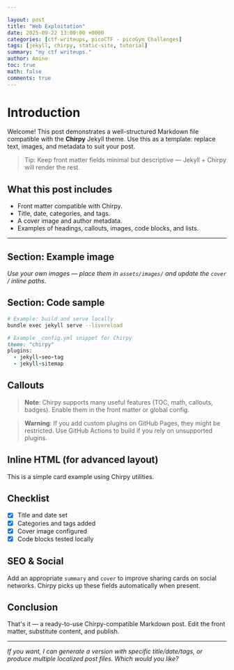 ```yaml
---

layout: post
title: "Web Exploitation"
date: 2025-09-22 13:00:00 +0000
categories: [ctf-writeups, picoCTF - picoGym Challenges]
tags: [jekyll, chirpy, static-site, tutorial]
summary: "my ctf writeups."
author: Amine
toc: true
math: false
comments: true
---
```


# Introduction

Welcome! This post demonstrates a well-structured Markdown file compatible with the **Chirpy** Jekyll theme. Use this as a template: replace text, images, and metadata to suit your post.

> Tip: Keep front matter fields minimal but descriptive — Jekyll + Chirpy will render the rest.

## What this post includes

* Front matter compatible with Chirpy.
* Title, date, categories, and tags.
* A cover image and author metadata.
* Examples of headings, callouts, images, code blocks, and lists.

---

## Section: Example image



*Use your own images — place them in `assets/images/` and update the `cover` / inline paths.*

## Section: Code sample

```bash
# Example: build and serve locally
bundle exec jekyll serve --livereload
```

```ruby
# Example _config.yml snippet for Chirpy
theme: "chirpy"
plugins:
  - jekyll-seo-tag
  - jekyll-sitemap
```

## Callouts

> **Note**: Chirpy supports many useful features (TOC, math, callouts, badges). Enable them in the front matter or global config.

> **Warning**: If you add custom plugins on GitHub Pages, they might be restricted. Use GitHub Actions to build if you rely on unsupported plugins.

## Inline HTML (for advanced layout)

<div class="grid">
  <div class="card">This is a simple card example using Chirpy utilities.</div>
</div>

## Checklist

* [x] Title and date set
* [x] Categories and tags added
* [x] Cover image configured
* [x] Code blocks tested locally

## SEO & Social

Add an appropriate `summary` and `cover` to improve sharing cards on social networks. Chirpy picks up these fields automatically when present.

## Conclusion

That's it — a ready-to-use Chirpy-compatible Markdown post. Edit the front matter, substitute content, and publish.

---

*If you want, I can generate a version with specific title/date/tags, or produce multiple localized post files. Which would you like?*
